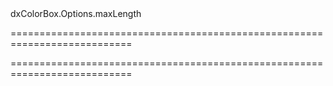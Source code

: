 <!--id-->dxColorBox.Options.maxLength<!--/id-->
===========================================================================
<!--hidden--><!--/hidden-->
===========================================================================

